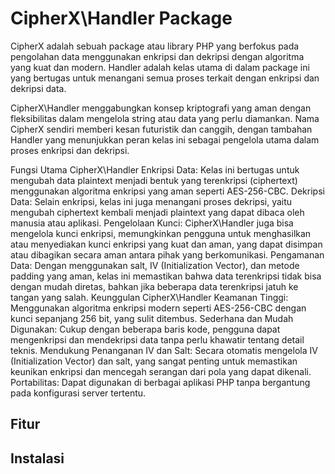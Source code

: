 # CipherX\Handler Package

CipherX adalah sebuah package atau library PHP yang berfokus pada pengolahan data menggunakan enkripsi dan dekripsi dengan algoritma yang kuat dan modern. Handler adalah kelas utama di dalam package ini yang bertugas untuk menangani semua proses terkait dengan enkripsi dan dekripsi data.

CipherX\Handler menggabungkan konsep kriptografi yang aman dengan fleksibilitas dalam mengelola string atau data yang perlu diamankan. Nama CipherX sendiri memberi kesan futuristik dan canggih, dengan tambahan Handler yang menunjukkan peran kelas ini sebagai pengelola utama dalam proses enkripsi dan dekripsi.

Fungsi Utama CipherX\Handler
Enkripsi Data: Kelas ini bertugas untuk mengubah data plaintext menjadi bentuk yang terenkripsi (ciphertext) menggunakan algoritma enkripsi yang aman seperti AES-256-CBC.
Dekripsi Data: Selain enkripsi, kelas ini juga menangani proses dekripsi, yaitu mengubah ciphertext kembali menjadi plaintext yang dapat dibaca oleh manusia atau aplikasi.
Pengelolaan Kunci: CipherX\Handler juga bisa mengelola kunci enkripsi, memungkinkan pengguna untuk menghasilkan atau menyediakan kunci enkripsi yang kuat dan aman, yang dapat disimpan atau dibagikan secara aman antara pihak yang berkomunikasi.
Pengamanan Data: Dengan menggunakan salt, IV (Initialization Vector), dan metode padding yang aman, kelas ini memastikan bahwa data terenkripsi tidak bisa dengan mudah diretas, bahkan jika beberapa data terenkripsi jatuh ke tangan yang salah.
Keunggulan CipherX\Handler
Keamanan Tinggi: Menggunakan algoritma enkripsi modern seperti AES-256-CBC dengan kunci sepanjang 256 bit, yang sulit ditembus.
Sederhana dan Mudah Digunakan: Cukup dengan beberapa baris kode, pengguna dapat mengenkripsi dan mendekripsi data tanpa perlu khawatir tentang detail teknis.
Mendukung Penanganan IV dan Salt: Secara otomatis mengelola IV (Initialization Vector) dan salt, yang sangat penting untuk memastikan keunikan enkripsi dan mencegah serangan dari pola yang dapat dikenali.
Portabilitas: Dapat digunakan di berbagai aplikasi PHP tanpa bergantung pada konfigurasi server tertentu.

## Fitur



## Instalasi

